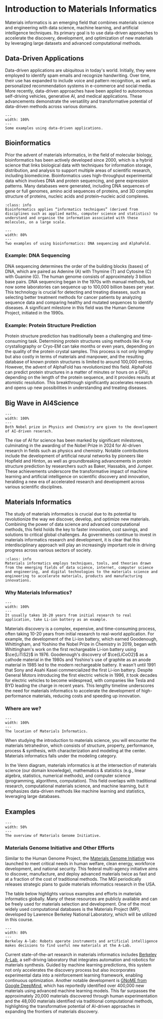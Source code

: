 # Introduction to Materials Informatics

Materials informatics is an emerging field that combines materials science and engineering with data science, machine learning, and artificial intelligence techniques. Its primary goal is to use data-driven approaches to accelerate the discovery, development, and optimization of new materials by leveraging large datasets and advanced computational methods. 

## Data-Driven Applications
Data-driven applications are ubiquitous in today's world. Initially, they were employed to identify spam emails and recognize handwriting. Over time, their use has expanded to include voice and pattern recognition, as well as personalized recommendation systems in e-commerce and social media. More recently, data-driven approaches have been applied to autonomous self-driving vehicles, generative AI, and medical applications. These advancements demonstrate the versatility and transformative potential of data-driven methods across various domains.

```{figure} ../figures/data_driven.png
---
width: 100%
---
Some examples using data-driven applications.
```

## Bioinformatics

Prior the advent of materials informatics, in the field of molecular biology, bioinformatics has been actively developed since 2000, which is a hybrid science that links biological data with techniques for information storage, distribution, and analysis to support multiple areas of scientific research, including biomedicine. Bioinformatics uses high-throughput experimental data which involves DNA and protein sequencing, and gene expression patterns. Many databases were generated, including DNA sequences of gene or full genomes, amino acid sequences of proteins, and 3D complex structure of proteins, nucleic acids and protein–nucleic acid complexes.

```{admonition} Definition
:class: info
Bioinformatics applies “informatics techniques” (derived from disciplines such as applied maths, computer science and statistics) to understand and organise the information associated with these molecules, on a large scale. 
```


```{figure} ../figures/bioinformatics.png
---
width: 80%
---
Two examples of using bioinformatics: DNA sequencing and AlphaFold.
```
### Example: DNA Sequencing
DNA sequencing determines the order of the building blocks (bases) of DNA, which are paired as Adenine (A) with Thymine (T) and Cytosine (C) with Guanine (G). The human genome consists of approximately 3 billion base pairs. DNA sequencing began in the 1970s with manual methods, but now some laboratories can sequence up to 100,000 billion bases per year. This technology is crucial for detecting and treating diseases, such as selecting better treatment methods for cancer patients by analyzing sequence data and comparing healthy and mutated sequences to identify diseases. A significant milestone in this field was the Human Genome Project, initiated in the 1990s.

### Example: Protein Structure Prediction

Protein structure prediction has traditionally been a challenging and time-consuming task. Determining protein structures using methods like X-ray crystallography or Cryo-EM can take months or even years, depending on the quality of the protein crystal samples. This process is not only lengthy but also costly in terms of materials and manpower, and the resulting database of known protein structures is limited to around 100,000 entries. However, the advent of AlphaFold has revolutionized this field. AlphaFold can predict protein structures in a matter of minutes or hours on a GPU, depending on the length of the protein sequence, and it provides results at atomistic resolution. This breakthrough significantly accelerates research and opens up new possibilities in understanding and treating diseases.

## Big Wave in AI4Science

```{figure} ../figures/nobel_prize.png
---
width: 100%
---
Both Nobel prize in Physics and Chemistry are given to the development of AI-driven reserach.
```
The rise of AI for science has been marked by significant milestones, culminating in the awarding of the Nobel Prize in 2024 for AI-driven research in fields such as physics and chemistry. Notable contributions include the development of artificial neural networks by pioneers like Hopfield and Hinton, as well as groundbreaking advancements in protein structure prediction by researchers such as Baker, Hassabis, and Jumper. These achievements underscore the transformative impact of machine learning and artificial intelligence on scientific discovery and innovation, heralding a new era of accelerated research and development across various scientific disciplines.

## Materials Informatics
The study of materials informatics is crucial due to its potential to revolutionize the way we discover, develop, and optimize new materials. Combining the power of data science and advanced computational methods, this field holds the key to faster innovation, cost savings, and solutions to critical global challenges. As governments continue to invest in materials informatics research and development, it is clear that this interdisciplinary approach will play an increasingly important role in driving progress across various sectors of society.

```{admonition} Definition
:class: info
Materials informatics employs techniques, tools, and theories drawn from the emerging fields of data science, internet, computer science and engineering, and digital technologies to the materials science and engineering to accelerate materials, products and manufacturing innovations.
```
### Why Materials Informatics?
```{figure} ../figures/battery_history.png
---
width: 100%
---
It usually takes 10-20 years from initial research to real application, take Li-ion battery as an example.
```
Materials discovery is a complex, expensive, and time-consuming process, often taking 10-20 years from initial research to real-world application. For example, the development of the Li-ion battery, which earned Goodenough, Whittingham, and Yoshino the Nobel Prize in Chemistry in 2019, began with Whittingham's work on the first rechargeable Li-ion battery using $\ce{LiTiS2}$ in 1976. Goodenough's discovery of $\ce{LiCoO2}$ as a cathode material in the 1980s and Yoshino's use of graphite as an anode material in 1985 led to the modern rechargeable battery. It wasn't until 1991 that Sony and Asahi Kasei commercialized the first Li-ion battery. Despite General Motors introducing the first electric vehicle in 1996, it took decades for electric vehicles to become widespread, with companies like Tesla and BYD leading the charge in recent years. This lengthy timeline underscores the need for materials informatics to accelerate the development of high-performance materials, reducing costs and speeding up innovation.

### Where are we?
```{figure} ../figures/wherearewe.png
---
width: 100%
---
The location of Materials Informatics.
```
When studying the introduction to materials science, you will encounter the materials tetrahedron, which consists of structure, property, performance, process & synthesis, with characterization and modeling at the center. Materials informatics falls under the modeling category. 

In the Venn diagram, materials informatics is at the intersection of materials science (our domain knowledge), mathematics & statistics (e.g., linear algebra, statistics, numerical methods), and computer science (programming, algorithms, computation). This field overlaps with traditional research, computational materials science, and machine learning, but it emphasizes data-driven methods like machine learning and statistics, leveraging large databases.

## Examples
```{figure} ../figures/MGI.png
---
width: 50%
---
The overview of Materials Genome Initiative.
```
### Materials Genome Initiative and Other Efforts
Similar to the Human Genome Project, the [Materials Genome Initiative](https://www.mgi.gov/) was launched to meet critical needs in human welfare, clean energy, workforce development, and national security. This federal multi-agency initiative aims to discover, manufacture, and deploy advanced materials twice as fast and at a fraction of the cost of traditional methods. The MGI periodically releases strategic plans to guide materials informatics research in the USA.

The table below highlights various examples and efforts in materials informatics globally. Many of these resources are publicly available and can be freely used for materials selection and development. One of the most widely used computational databases is the Materials Project (MP), developed by Lawrence Berkeley National Laboratory, which will be utilized in this course.

```{figure} ../figures/a-lab.png
---
width: 80%
---
Berkeley A-lab: Robots operate instruments and artificial intelligence makes decisions to find useful new materials at the A-Lab.
```

Current state-of-the-art research in materials informatics includes [Berkeley A-Lab](https://www.nature.com/articles/s41586-023-06734-w), a self-driving laboratory that integrates automation and robotics for materials synthesis. Guided by machine learning predictions, this system not only accelerates the discovery process but also incorporates experimental data into a reinforcement learning framework, enabling continuous optimization. Another notable development is [GNoME from Google DeepMind](https://github.com/google-deepmind/materials_discovery), which has reportedly identified over 400,000 new materials using advanced machine learning models. This far surpasses the approximately 20,000 materials discovered through human experimentation and the 48,000 materials identified via traditional computational methods, highlighting the transformative potential of AI-driven approaches in expanding the frontiers of materials discovery.






